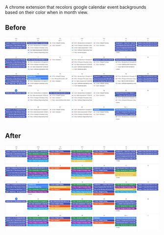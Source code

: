 A chrome extension that recolors google calendar event backgrounds based on their color when in month view.

## Before
![googleCalendarColorBefore](./googleCalendarColorBefore.png)
## After
![googleCalendarColorAfter](./googleCalendarColorAfter.png)
